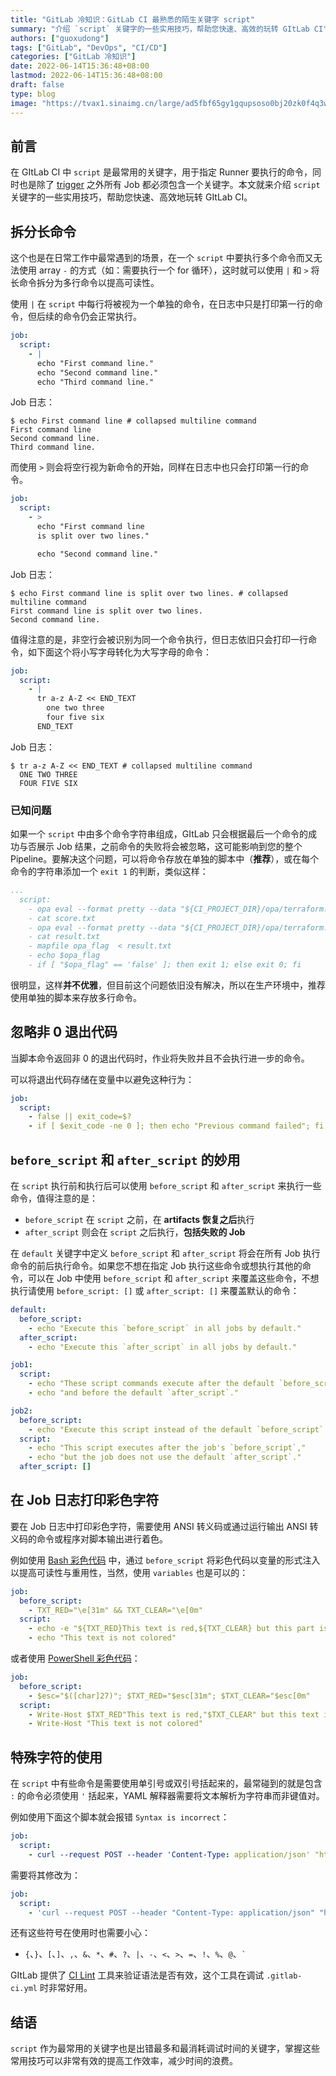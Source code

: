 ```yaml
---
title: "GitLab 冷知识：GitLab CI 最熟悉的陌生关键字 script"
summary: "介绍 `script` 关键字的一些实用技巧，帮助您快速、高效的玩转 GItLab CI"
authors: ["guoxudong"]
tags: ["GitLab", "DevOps", "CI/CD"]
categories: ["GitLab 冷知识"]
date: 2022-06-14T15:36:48+08:00
lastmod: 2022-06-14T15:36:48+08:00
draft: false
type: blog
image: "https://tvax1.sinaimg.cn/large/ad5fbf65gy1gqupsoso0bj20zk0f4q3w.jpg"
---
```

## 前言

在 GItLab CI 中 `script` 是最常用的关键字，用于指定 Runner 要执行的命令，同时也是除了 [trigger](https://docs.gitlab.cn/jh/ci/yaml/index.html#trigger) 之外所有 Job 都必须包含一个关键字。本文就来介绍 `script` 关键字的一些实用技巧，帮助您快速、高效地玩转 GItLab CI。

## 拆分长命令
<!-- markdown-link-check-disable-next-line -->
这个也是在日常工作中最常遇到的场景，在一个 `script` 中要执行多个命令而又无法使用 array `-` 的方式（如：需要执行一个 for 循环），这时就可以使用 `|` 和 `>` 将长命令拆分为多行命令以提高可读性。

使用 `|` 在 `script` 中每行将被视为一个单独的命令，在日志中只是打印第一行的命令，但后续的命令仍会正常执行。

```yaml
job:
  script:
    - |
      echo "First command line."
      echo "Second command line."
      echo "Third command line."
```

Job 日志：

```shell
$ echo First command line # collapsed multiline command
First command line
Second command line.
Third command line.
```

而使用 `>` 则会将空行视为新命令的开始，同样在日志中也只会打印第一行的命令。

```yaml
job:
  script:
    - >
      echo "First command line
      is split over two lines."

      echo "Second command line."
```

Job 日志：

```shell
$ echo First command line is split over two lines. # collapsed multiline command
First command line is split over two lines.
Second command line.
```

值得注意的是，非空行会被识别为同一个命令执行，但日志依旧只会打印一行命令，如下面这个将小写字母转化为大写字母的命令：

```yaml
job:
  script:
    - |
      tr a-z A-Z << END_TEXT
        one two three
        four five six
      END_TEXT
```

Job 日志：

```shell
$ tr a-z A-Z << END_TEXT # collapsed multiline command
  ONE TWO THREE
  FOUR FIVE SIX
```

### 已知问题

如果一个 `script` 中由多个命令字符串组成，GItLab 只会根据最后一个命令的成功与否展示 Job 结果，之前命令的失败将会被忽略，这可能影响到您的整个 Pipeline。要解决这个问题，可以将命令存放在单独的脚本中（**推荐**），或在每个命令的字符串添加一个 `exit 1` 的判断，类似这样：

```yaml
...
  script:
    - opa eval --format pretty --data "${CI_PROJECT_DIR}/opa/terraform.rego" --input "${CI_PROJECT_DIR}/${ENVIRONMENT}-${PRODUCT}-${CI_PIPELINE_ID}.tfplan.json"  "data.terraform.analysis.score" > score.txt
    - cat score.txt
    - opa eval --format pretty --data "${CI_PROJECT_DIR}/opa/terraform.rego" --input "${CI_PROJECT_DIR}/${ENVIRONMENT}-${PRODUCT}-${CI_PIPELINE_ID}.tfplan.json"  "data.terraform.analysis.authz" > result.txt
    - cat result.txt
    - mapfile opa_flag  < result.txt 
    - echo $opa_flag
    - if [ "$opa_flag" == 'false' ]; then exit 1; else exit 0; fi
```

很明显，这样**并不优雅**，但目前这个问题依旧没有解决，所以在生产环境中，推荐使用单独的脚本来存放多行命令。

## 忽略非 0 退出代码

当脚本命令返回非 0 的退出代码时，作业将失败并且不会执行进一步的命令。

可以将退出代码存储在变量中以避免这种行为：

```yaml
job:
  script:
    - false || exit_code=$?
    - if [ $exit_code -ne 0 ]; then echo "Previous command failed"; fi;
```

## `before_script` 和 `after_script` 的妙用

在 `script` 执行前和执行后可以使用 `before_script` 和 `after_script` 来执行一些命令，值得注意的是：

- `before_script` 在 `script` 之前，在 **artifacts 恢复之后**执行
- `after_script` 则会在 `script` 之后执行，**包括失败的 Job**

在 `default` 关键字中定义 `before_script` 和 `after_script` 将会在所有 Job 执行命令的前后执行命令。如果您不想在指定 Job 执行这些命令或想执行其他的命令，可以在 Job 中使用  `before_script` 和 `after_script` 来覆盖这些命令，不想执行请使用 `before_script: []` 或 `after_script: []` 来覆盖默认的命令：

```yaml
default:
  before_script:
    - echo "Execute this `before_script` in all jobs by default."
  after_script:
    - echo "Execute this `after_script` in all jobs by default."

job1:
  script:
    - echo "These script commands execute after the default `before_script`,"
    - echo "and before the default `after_script`."

job2:
  before_script:
    - echo "Execute this script instead of the default `before_script`."
  script:
    - echo "This script executes after the job's `before_script`,"
    - echo "but the job does not use the default `after_script`."
  after_script: []
```

## 在 Job 日志打印彩色字符

要在 Job 日志中打印彩色字符，需要使用 ANSI 转义码或通过运行输出 ANSI 转义码的命令或程序对脚本输出进行着色。

例如使用 [Bash 彩色代码](https://misc.flogisoft.com/bash/tip_colors_and_formatting) 中，通过 `before_script` 将彩色代码以变量的形式注入以提高可读性与重用性，当然，使用 `variables` 也是可以的：

```yaml
job:
  before_script:
    - TXT_RED="\e[31m" && TXT_CLEAR="\e[0m"
  script:
    - echo -e "${TXT_RED}This text is red,${TXT_CLEAR} but this part isn't${TXT_RED} however this part is again."
    - echo "This text is not colored"
```

或者使用 [PowerShell 彩色代码](https://superuser.com/a/1259916)：

```yaml
job:
  before_script:
    - $esc="$([char]27)"; $TXT_RED="$esc[31m"; $TXT_CLEAR="$esc[0m"
  script:
    - Write-Host $TXT_RED"This text is red,"$TXT_CLEAR" but this text isn't"$TXT_RED" however this text is red again."
    - Write-Host "This text is not colored"
```

## 特殊字符的使用

在 `script` 中有些命令是需要使用单引号或双引号括起来的，最常碰到的就是包含 `:` 的命令必须使用 `'` 括起来，YAML 解释器需要将文本解析为字符串而非键值对。

例如使用下面这个脚本就会报错 `Syntax is incorrect`：

```yaml
job:
  script:
    - curl --request POST --header 'Content-Type: application/json' "https://gitlab/api/v4/projects"
```

需要将其修改为：

```yaml
job:
  script:
    - 'curl --request POST --header "Content-Type: application/json" "https://gitlab/api/v4/projects"'
```

还有这些符号在使用时也需要小心：

- `{`、`}`、`[`、`]`、`,`、`&`、`*`、`#`、`?`、`|`、`-`、`<`、`>`、`=`、`!`、`%`、`@`、`` ` ``
<!-- markdown-link-check-disable-next-line -->
GItLab 提供了 [CI Lint](https://docs.gitlab.cn/jh/ci/lint.html) 工具来验证语法是否有效，这个工具在调试 `.gitlab-ci.yml` 时非常好用。

## 结语

`script` 作为最常用的关键字也是出错最多和最消耗调试时间的关键字，掌握这些常用技巧可以非常有效的提高工作效率，减少时间的浪费。
